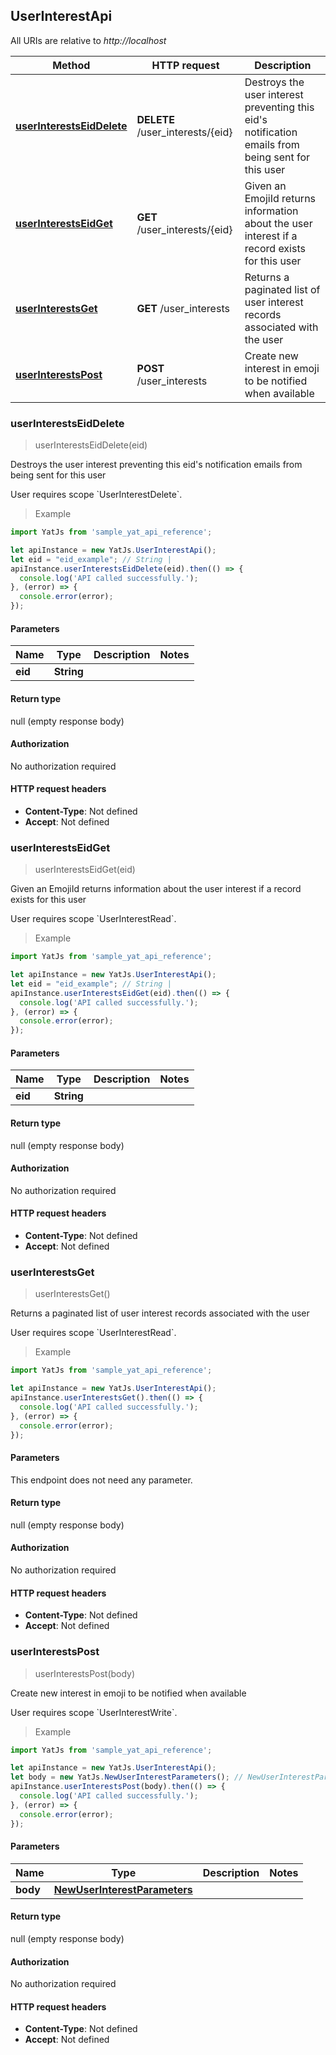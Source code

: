 ## UserInterestApi

All URIs are relative to *http://localhost*

Method | HTTP request | Description
------------- | ------------- | -------------
[**userInterestsEidDelete**](UserInterestApi.md#userInterestsEidDelete) | **DELETE** /user_interests/{eid} |  Destroys the user interest preventing this eid&#39;s notification emails from being sent for this user
[**userInterestsEidGet**](UserInterestApi.md#userInterestsEidGet) | **GET** /user_interests/{eid} |  Given an EmojiId returns information about the user interest if a record exists for this user
[**userInterestsGet**](UserInterestApi.md#userInterestsGet) | **GET** /user_interests |  Returns a paginated list of user interest records associated with the user
[**userInterestsPost**](UserInterestApi.md#userInterestsPost) | **POST** /user_interests |  Create new interest in emoji to be notified when available



### userInterestsEidDelete

> userInterestsEidDelete(eid)

 Destroys the user interest preventing this eid&#39;s notification emails from being sent for this user

User requires scope &#x60;UserInterestDelete&#x60;.

> Example

```javascript
import YatJs from 'sample_yat_api_reference';

let apiInstance = new YatJs.UserInterestApi();
let eid = "eid_example"; // String | 
apiInstance.userInterestsEidDelete(eid).then(() => {
  console.log('API called successfully.');
}, (error) => {
  console.error(error);
});

```

#### Parameters


Name | Type | Description  | Notes
------------- | ------------- | ------------- | -------------
 **eid** | **String**|  | 

#### Return type

null (empty response body)

#### Authorization

No authorization required

#### HTTP request headers

- **Content-Type**: Not defined
- **Accept**: Not defined


### userInterestsEidGet

> userInterestsEidGet(eid)

 Given an EmojiId returns information about the user interest if a record exists for this user

User requires scope &#x60;UserInterestRead&#x60;.

> Example

```javascript
import YatJs from 'sample_yat_api_reference';

let apiInstance = new YatJs.UserInterestApi();
let eid = "eid_example"; // String | 
apiInstance.userInterestsEidGet(eid).then(() => {
  console.log('API called successfully.');
}, (error) => {
  console.error(error);
});

```

#### Parameters


Name | Type | Description  | Notes
------------- | ------------- | ------------- | -------------
 **eid** | **String**|  | 

#### Return type

null (empty response body)

#### Authorization

No authorization required

#### HTTP request headers

- **Content-Type**: Not defined
- **Accept**: Not defined


### userInterestsGet

> userInterestsGet()

 Returns a paginated list of user interest records associated with the user

User requires scope &#x60;UserInterestRead&#x60;.

> Example

```javascript
import YatJs from 'sample_yat_api_reference';

let apiInstance = new YatJs.UserInterestApi();
apiInstance.userInterestsGet().then(() => {
  console.log('API called successfully.');
}, (error) => {
  console.error(error);
});

```

#### Parameters

This endpoint does not need any parameter.

#### Return type

null (empty response body)

#### Authorization

No authorization required

#### HTTP request headers

- **Content-Type**: Not defined
- **Accept**: Not defined


### userInterestsPost

> userInterestsPost(body)

 Create new interest in emoji to be notified when available

User requires scope &#x60;UserInterestWrite&#x60;.

> Example

```javascript
import YatJs from 'sample_yat_api_reference';

let apiInstance = new YatJs.UserInterestApi();
let body = new YatJs.NewUserInterestParameters(); // NewUserInterestParameters | 
apiInstance.userInterestsPost(body).then(() => {
  console.log('API called successfully.');
}, (error) => {
  console.error(error);
});

```

#### Parameters


Name | Type | Description  | Notes
------------- | ------------- | ------------- | -------------
 **body** | [**NewUserInterestParameters**](NewUserInterestParameters.md)|  | 

#### Return type

null (empty response body)

#### Authorization

No authorization required

#### HTTP request headers

- **Content-Type**: Not defined
- **Accept**: Not defined

